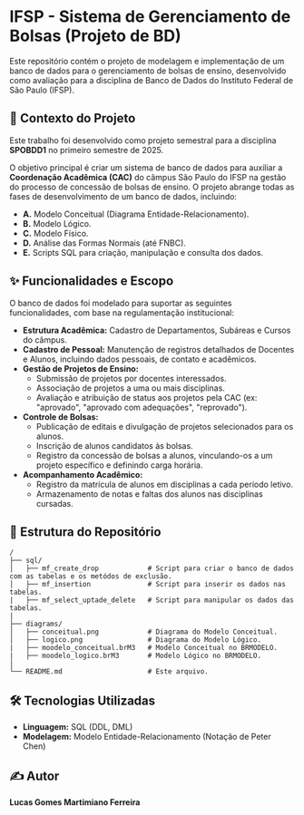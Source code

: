 # IFSP - Sistema de Gerenciamento de Bolsas (Projeto de BD)

Este repositório contém o projeto de modelagem e implementação de um banco de dados para o gerenciamento de bolsas de ensino, desenvolvido como avaliação para a disciplina de Banco de Dados do Instituto Federal de São Paulo (IFSP).

## 📄 Contexto do Projeto

Este trabalho foi desenvolvido como projeto semestral para a disciplina **SPOBDD1** no primeiro semestre de 2025.

O objetivo principal é criar um sistema de banco de dados para auxiliar a **Coordenação Acadêmica (CAC)** do câmpus São Paulo do IFSP na gestão do processo de concessão de bolsas de ensino. O projeto abrange todas as fases de desenvolvimento de um banco de dados, incluindo:

* **A.** Modelo Conceitual (Diagrama Entidade-Relacionamento).
* **B.** Modelo Lógico.
* **C.** Modelo Físico.
* **D.** Análise das Formas Normais (até FNBC).
* **E.** Scripts SQL para criação, manipulação e consulta dos dados.

## ✨ Funcionalidades e Escopo

O banco de dados foi modelado para suportar as seguintes funcionalidades, com base na regulamentação institucional:

* **Estrutura Acadêmica:** Cadastro de Departamentos, Subáreas e Cursos do câmpus.
* **Cadastro de Pessoal:** Manutenção de registros detalhados de Docentes e Alunos, incluindo dados pessoais, de contato e acadêmicos.
* **Gestão de Projetos de Ensino:**
    * Submissão de projetos por docentes interessados.
    * Associação de projetos a uma ou mais disciplinas.
    * Avaliação e atribuição de status aos projetos pela CAC (ex: "aprovado", "aprovado com adequações", "reprovado").
* **Controle de Bolsas:**
    * Publicação de editais e divulgação de projetos selecionados para os alunos.
    * Inscrição de alunos candidatos às bolsas.
    * Registro da concessão de bolsas a alunos, vinculando-os a um projeto específico e definindo carga horária.
* **Acompanhamento Acadêmico:**
    * Registro da matrícula de alunos em disciplinas a cada período letivo.
    * Armazenamento de notas e faltas dos alunos nas disciplinas cursadas.

## 📂 Estrutura do Repositório

```
/
├── sql/
│   ├── mf_create_drop            # Script para criar o banco de dados com as tabelas e os metódos de exclusão.
│   ├── mf_insertion              # Script para inserir os dados nas tabelas.
|   ├── mf_select_uptade_delete   # Script para manipular os dados das tabelas. 
|
├── diagrams/
│   ├── conceitual.png            # Diagrama do Modelo Conceitual.
│   ├── logico.png                # Diagrama do Modelo Lógico.
|   ├── moodelo_conceitual.brM3   # Modelo Conceitual no BRMODELO.
|   ├── moodelo_logico.brM3       # Modelo Lógico no BRMODELO.
│
└── README.md                     # Este arquivo.
```

## 🛠️ Tecnologias Utilizadas

* **Linguagem:** SQL (DDL, DML)
* **Modelagem:** Modelo Entidade-Relacionamento (Notação de Peter Chen)

## ✍️ Autor

**Lucas Gomes Martimiano Ferreira**
